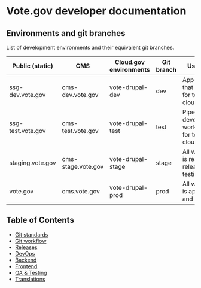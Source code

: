 # Vote.gov developer documentation

## Environments and git branches
List of development environments and their equivalent git branches.

| **Public (static)** | **CMS**            | **Cloud.gov environments** | **Git branch** | **Use case**                                             |
|---------------------|--------------------|----------------------------|----------------|----------------------------------------------------------|
| ssg-dev.vote.gov    | cms-dev.vote.gov   | vote-drupal-dev            | dev            | App work that is ready for testing in cloud.gov          |
| ssg-test.vote.gov   | cms-test.vote.gov  | vote-drupal-test           | test           | Pipeline development work ready for testing in cloud.gov |
| staging.vote.gov    | cms-stage.vote.gov | vote-drupal-stage          | stage          | All work that is ready for release/UAT testing           |
| vote.gov            | cms.vote.gov       | vote-drupal-prod           | prod           | All work that is approved and released                   |

## Table of Contents
- [Git standards](standards.md)
- [Git workflow](workflow.md)
- [Releases](releases.md)
- [DevOps](devops.md)
- [Backend](backend.md)
- [Frontend](frontend.md)
- [QA & Testing](testing.md)
- [Translations](translations.md)
